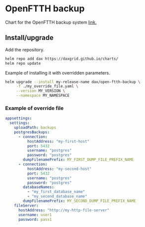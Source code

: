 # OpenFTTH backup

Chart for the OpenFTTH backup system [link.](https://github.com/DAXGRID/open-ftth-backup)

## Install/upgrade

Add the repository.

```sh
helm repo add dax https://daxgrid.github.io/charts/
helm repo update
```

Example of installing it with overridden parameters.

```sh
helm upgrade --install my-release-name dax/open-ftth-backup \
     -f ./my_override_file.yaml \
     --version MY_VERSION \
     --namespace MY_NAMESPACE
```

### Example of override file

```yaml
appsettings:
  settings:
    uploadPath: backups
    postgresBackups:
      - connection:
          hostAddress: "my-first-host"
          port: 5432
          username: "postgres"
          password: "postgres"
        dumpFilenamePrefix: MY_FIRST_DUMP_FILE_PREFIX_NAME
      - connection:
          hostAddress: "my-second-host"
          port: 5432
          username: "postgres"
          password: "postgres"
        databaseNames:
          - "my_first_database_name"
          - "my_second_database_name"
        dumpFilenamePrefix: MY_SECOND_DUMP_FILE_PREFIX_NAME
    fileServer:
      hostAddress: "http://my-http-file-server"
      username: user1
      password: pass1
```
